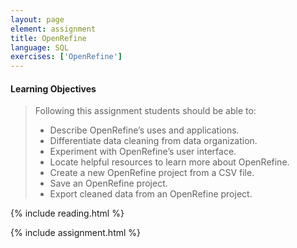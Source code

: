 ```yaml
---
layout: page
element: assignment
title: OpenRefine                
language: SQL
exercises: ['OpenRefine']
---
```


#### Learning Objectives

> Following this assignment students should be able to:
>
> - Describe OpenRefine’s uses and applications.
> - Differentiate data cleaning from data organization.
> - Experiment with OpenRefine’s user interface.
> - Locate helpful resources to learn more about OpenRefine.
> - Create a new OpenRefine project from a CSV file.
> - Save an OpenRefine project.
> - Export cleaned data from an OpenRefine project.

{% include reading.html %}

{% include assignment.html %}
